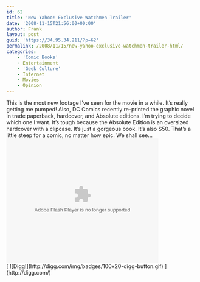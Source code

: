 ```yaml
---
id: 62
title: 'New Yahoo! Exclusive Watchmen Trailer'
date: '2008-11-15T21:56:00+00:00'
author: Frank
layout: post
guid: 'https://34.95.34.211/?p=62'
permalink: /2008/11/15/new-yahoo-exclusive-watchmen-trailer-html/
categories:
    - 'Comic Books'
    - Entertainment
    - 'Geek Culture'
    - Internet
    - Movies
    - Opinion
---
```


<div src="v5"><div>This is the most new footage I’ve seen for the movie in a while. It’s really getting me pumped! Also, DC Comics recently re-printed the graphic novel in trade paperback, hardcover, and Absolute editions. I’m trying to decide which one I want. It’s tough because the Absolute Edition is an oversized hardcover with a clipcase. It’s just a gorgeous book. It’s also $50. That’s a little steep for a comic, no matter how epic. We shall see…</div><div><object height="327" id="uvp_fop" width="400"><param name="movie" value="http://l.yimg.com/cosmos.bcst.yahoo.com/up/fop/embedflv/swf/fop.swf"></param><param name="flashVars" value="id=10658091&rd=eyc-off&ympsc=&postpanelEnable=1&prepanelEnable=1&infopanelEnable=1&carouselEnable=0"></param><param name="wmode" value="transparent"></param><embed allowscriptaccess="always" flashvars="id=10658091&rd=eyc-off&ympsc=&prepanelEnable=1&infopanelEnable=1" height="327" id="uvp_fop" src="http://l.yimg.com/cosmos.bcst.yahoo.com/up/fop/embedflv/swf/fop.swf" type="application/x-shockwave-flash" width="400"></embed></object>

</div>[  
![Digg!](http://digg.com/img/badges/100x20-digg-button.gif)  ](http://digg.com/)

</div>